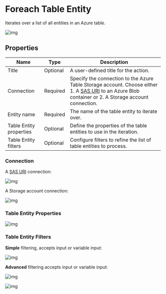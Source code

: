 # Foreach Table Entity

Iterates over a list of all entities in an Azure table. 

![img](../../../../images/flow/foreach-table-entity.png)



## Properties

| Name                   | Type      | Description                                                                                          |
|------------------------|-----------|-----------------------------------------------------|
| Title                  | Optional  | A user-defined title for the action.     |
| Connection             | Required  | Specify the connection to the Azure Table Storage account. Choose either 1. A [SAS URI](https://learn.microsoft.com/en-us/azure/storage/common/storage-sas-overview) to an Azure Blob container or 2. A Storage account connection. |
| Entity name            | Required  | The name of the table entity to iterate over.      |
| Table Entity properties | Optional | Define the properties of the table entities to use in the iteration.   |
| Table Entity filters   | Optional  | Configure filters to refine the list of table entities to process.   |

### Connection

A [SAS URI](https://learn.microsoft.com/en-us/azure/storage/common/storage-sas-overview) connection:

![img](../../../../images/flow/foreach-table-entity3.png)

A Storage account connection:

![img](../../../../images/flow/foreach-table-entity4.png)

### Table Entity Properties 

![img](../../../../images/flow/foreach-table-entity2.png)


### Table Entity Filters

**Simple** filtering, accepts input or variable input:

![img](../../../../images/flow/foreach-table-entity5.png)

**Advanced** filtering accepts input or variable input:

![img](../../../../images/flow/foreach-table-entity6.png)

![img](../../../../images/flow/foreach-table-entity7.png)